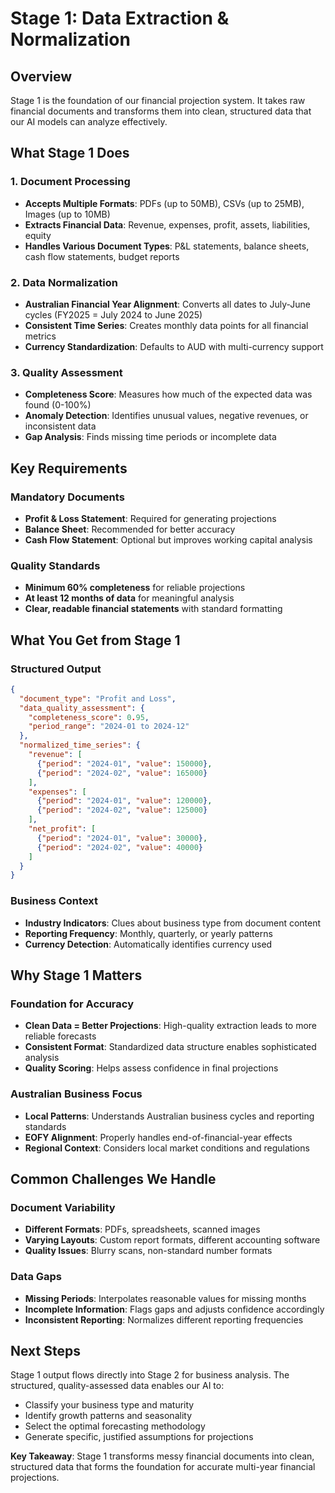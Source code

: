 # Stage 1: Data Extraction & Normalization

## Overview

Stage 1 is the foundation of our financial projection system. It takes raw financial documents and transforms them into clean, structured data that our AI models can analyze effectively.

## What Stage 1 Does

### 1. Document Processing
- **Accepts Multiple Formats**: PDFs (up to 50MB), CSVs (up to 25MB), Images (up to 10MB)
- **Extracts Financial Data**: Revenue, expenses, profit, assets, liabilities, equity
- **Handles Various Document Types**: P&L statements, balance sheets, cash flow statements, budget reports

### 2. Data Normalization
- **Australian Financial Year Alignment**: Converts all dates to July-June cycles (FY2025 = July 2024 to June 2025)
- **Consistent Time Series**: Creates monthly data points for all financial metrics
- **Currency Standardization**: Defaults to AUD with multi-currency support

### 3. Quality Assessment
- **Completeness Score**: Measures how much of the expected data was found (0-100%)
- **Anomaly Detection**: Identifies unusual values, negative revenues, or inconsistent data
- **Gap Analysis**: Finds missing time periods or incomplete data

## Key Requirements

### Mandatory Documents
- **Profit & Loss Statement**: Required for generating projections
- **Balance Sheet**: Recommended for better accuracy
- **Cash Flow Statement**: Optional but improves working capital analysis

### Quality Standards
- **Minimum 60% completeness** for reliable projections
- **At least 12 months of data** for meaningful analysis
- **Clear, readable financial statements** with standard formatting

## What You Get from Stage 1

### Structured Output
```json
{
  "document_type": "Profit and Loss",
  "data_quality_assessment": {
    "completeness_score": 0.95,
    "period_range": "2024-01 to 2024-12"
  },
  "normalized_time_series": {
    "revenue": [
      {"period": "2024-01", "value": 150000},
      {"period": "2024-02", "value": 165000}
    ],
    "expenses": [
      {"period": "2024-01", "value": 120000},
      {"period": "2024-02", "value": 125000}
    ],
    "net_profit": [
      {"period": "2024-01", "value": 30000},
      {"period": "2024-02", "value": 40000}
    ]
  }
}
```

### Business Context
- **Industry Indicators**: Clues about business type from document content
- **Reporting Frequency**: Monthly, quarterly, or yearly patterns
- **Currency Detection**: Automatically identifies currency used

## Why Stage 1 Matters

### Foundation for Accuracy
- **Clean Data = Better Projections**: High-quality extraction leads to more reliable forecasts
- **Consistent Format**: Standardized data structure enables sophisticated analysis
- **Quality Scoring**: Helps assess confidence in final projections

### Australian Business Focus
- **Local Patterns**: Understands Australian business cycles and reporting standards
- **EOFY Alignment**: Properly handles end-of-financial-year effects
- **Regional Context**: Considers local market conditions and regulations

## Common Challenges We Handle

### Document Variability
- **Different Formats**: PDFs, spreadsheets, scanned images
- **Varying Layouts**: Custom report formats, different accounting software
- **Quality Issues**: Blurry scans, non-standard number formats

### Data Gaps
- **Missing Periods**: Interpolates reasonable values for missing months
- **Incomplete Information**: Flags gaps and adjusts confidence accordingly
- **Inconsistent Reporting**: Normalizes different reporting frequencies

## Next Steps

Stage 1 output flows directly into Stage 2 for business analysis. The structured, quality-assessed data enables our AI to:
- Classify your business type and maturity
- Identify growth patterns and seasonality
- Select the optimal forecasting methodology
- Generate specific, justified assumptions for projections

**Key Takeaway**: Stage 1 transforms messy financial documents into clean, structured data that forms the foundation for accurate multi-year financial projections. 